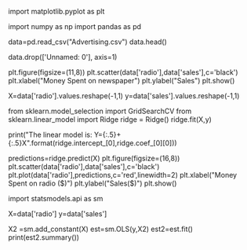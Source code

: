 
import matplotlib.pyplot as plt

import numpy as np
import pandas as pd

data=pd.read_csv("Advertising.csv")
data.head()

data.drop(['Unnamed: 0'], axis=1)

plt.figure(figsize=(11,8))
plt.scatter(data['radio'],data['sales'],c='black')
plt.xlabel("Money Spent on  newspaper")
plt.ylabel("Sales")
plt.show()

X=data['radio'].values.reshape(-1,1)
y=data['sales'].values.reshape(-1,1)


from sklearn.model_selection import GridSearchCV
from sklearn.linear_model import Ridge
ridge = Ridge()
ridge.fit(X,y)

print("The linear model is: Y={:.5}+{:.5}X".format(ridge.intercept_[0],ridge.coef_[0][0]))

predictions=ridge.predict(X)
plt.figure(figsize=(16,8))
plt.scatter(data['radio'],data['sales'],c='black')
plt.plot(data['radio'],predictions,c='red',linewidth=2)
plt.xlabel("Money Spent on radio ($)")
plt.ylabel("Sales($)")
plt.show()

import statsmodels.api as sm

X=data['radio']
y=data['sales']

X2 =sm.add_constant(X)
est=sm.OLS(y,X2)
est2=est.fit()
print(est2.summary())
